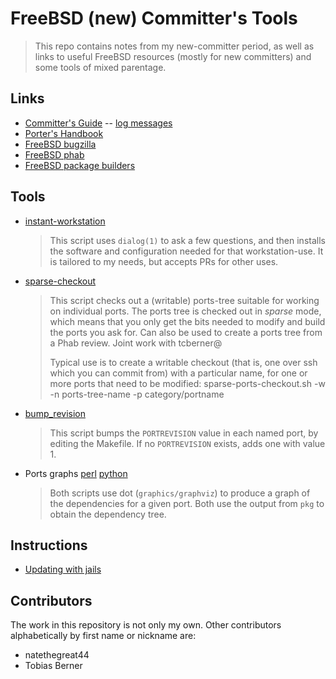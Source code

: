 # FreeBSD (new) Committer's Tools

> This repo contains notes from my new-committer period, as well as links 
> to useful FreeBSD resources (mostly for new committers) and some tools 
> of mixed parentage.

## Links

* [Committer's Guide](https://www.freebsd.org/doc/en_US.ISO8859-1/articles/committers-guide/) -- [log messages](https://www.freebsd.org/doc/en_US.ISO8859-1/articles/committers-guide/commit-log-message.html)
* [Porter's Handbook](https://www.freebsd.org/doc/en_US.ISO8859-1/books/porters-handbook/book.html)
* [FreeBSD bugzilla](https://bugs.freebsd.org/)
* [FreeBSD phab](https://reviews.freebsd.org/)
* [FreeBSD package builders](https://pkg-status.freebsd.org/)

## Tools

* [instant-workstation](bin/instant-workstation)
  > This script uses `dialog(1)` to ask a few questions, and then
  > installs the software and configuration needed for that workstation-use.
  > It is tailored to my needs, but accepts PRs for other uses.
* [sparse-checkout](bin/sparse-ports-checkout.sh)
  > This script checks out a (writable) ports-tree suitable for working
  > on individual ports. The ports tree is checked out in *sparse*
  > mode, which means that you only get the bits needed to modify
  > and build the ports you ask for. Can also be used to create
  > a ports tree from a Phab review. Joint work with tcberner@
  >
  > Typical use is to create a writable checkout (that is, one over
  > ssh which you can commit from) with a particular name, for one
  > or more ports that need to be modified:
  >     sparse-ports-checkout.sh -w -n ports-tree-name -p category/portname
* [bump_revision](bin/bump_revision.rb)
  > This script bumps the `PORTREVISION` value in each named
  > port, by editing the Makefile. If no `PORTREVISION` exists,
  > adds one with value 1.
* Ports graphs [perl](bin/pkg-dependency-graph.pl) [python](bin/pkg-dependency-graph.py)
  > Both scripts use dot (`graphics/graphviz`) to produce a graph of the 
  > dependencies for a given port. Both use the output from `pkg` to
  > obtain the dependency tree.


## Instructions

* [Updating with jails](UPDATING.md)

## Contributors

The work in this repository is not only my own. Other contributors
alphabetically by first name or nickname are:

- natethegreat44
- Tobias Berner
